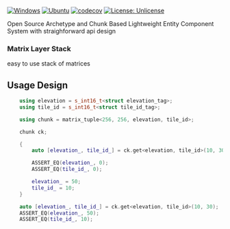 [![Windows](https://github.com/FrancoisSestier/matrix_layer_stack/actions/workflows/windows.yml/badge.svg)](https://github.com/FrancoisSestier/matrix_layer_stack/actions/workflows/windows.yml) [![Ubuntu](https://github.com/FrancoisSestier/matrix_layer_stack/actions/workflows/ubuntu.yml/badge.svg)](https://github.com/FrancoisSestier/matrix_layer_stack/actions/workflows/ubuntu.yml) [![codecov](https://codecov.io/gh/FrancoisSestier/matrix_layer_stack/branch/master/graph/badge.svg?token=ZPDP1TAO3Z)](https://codecov.io/gh/FrancoisSestier/matrix_layer_stack) [![License: Unlicense](https://img.shields.io/badge/license-Unlicense-blue.svg)](http://unlicense.org/)

Open Source Archetype and Chunk Based Lightweight Entity Component System with straighforward api design

### Matrix Layer Stack
easy to use stack of matrices 

## Usage Design 

```c++
    using elevation = s_int16_t<struct elevation_tag>;
    using tile_id = s_int16_t<struct tile_id_tag>;

    using chunk = matrix_tuple<256, 256, elevation, tile_id>;

    chunk ck;

    {
        auto [elevation_, tile_id_] = ck.get<elevation, tile_id>(10, 30);

        ASSERT_EQ(elevation_, 0);
        ASSERT_EQ(tile_id_, 0);

        elevation_ = 50;
        tile_id_ = 10;
    }

    auto [elevation_, tile_id_] = ck.get<elevation, tile_id>(10, 30);
    ASSERT_EQ(elevation_, 50);
    ASSERT_EQ(tile_id_, 10);
```
 
